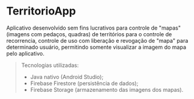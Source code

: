 # TerritorioApp

Aplicativo desenvolvido sem fins lucrativos para controle de "mapas" (imagens com pedaços, quadras) de territórios para o controle de recorrencia, controle de uso com liberação e revogação de "mapa" para determinado usuário, permitindo somente visualizar a imagem do mapa pelo aplicativo.

>Tecnologias utilizadas:
>* Java nativo (Android Studio);
>* Firebase Firestore (persistência de dados);
>* Firebase Storage (armazenamento das imagens dos mapas).
